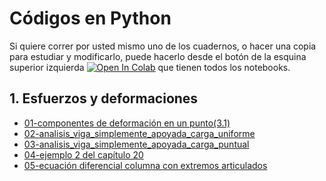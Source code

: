 # Códigos en Python

Si quiere correr por usted mismo uno de los cuadernos, o hacer una copia para estudiar y modificarlo, puede hacerlo desde el botón de la esquina superior izquierda <a href="https://colab.research.google.com/?hl=es" target="_parent"><img src="https://colab.research.google.com/assets/colab-badge.svg" alt="Open In Colab"/></a> que tienen todos los notebooks.

## 1. Esfuerzos y deformaciones

* [01-componentes de deformación en un punto(3.1)](01_(3_1)_componentes_deformacion_punto.ipynb)
* [02-analisis_viga_simplemente_apoyada_carga_uniforme](02-analisis_viga_simplemente_apoyada_carga_uniforme.ipynb)
* [03-analisis_viga_simplemente_apoyada_carga_puntual](03-analisis_viga_simplemente_apoyada_carga_puntual.ipynb)
* [04-ejemplo 2 del capítulo 20](04-ejemplo_2_cap_10.ipynb)
* [05-ecuación diferencial columna con extremos articulados](05-ecuaciones_diferencial_columna_extremos_articulados.ipynb)
